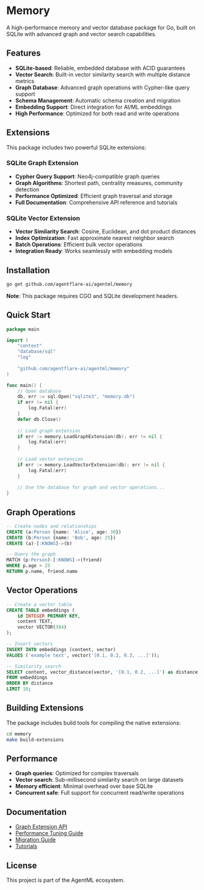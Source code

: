 # Memory

A high-performance memory and vector database package for Go, built on SQLite with advanced graph and vector search capabilities.

## Features

* **SQLite-based**: Reliable, embedded database with ACID guarantees
* **Vector Search**: Built-in vector similarity search with multiple distance metrics
* **Graph Database**: Advanced graph operations with Cypher-like query support
* **Schema Management**: Automatic schema creation and migration
* **Embedding Support**: Direct integration for AI/ML embeddings
* **High Performance**: Optimized for both read and write operations

## Extensions

This package includes two powerful SQLite extensions:

### SQLite Graph Extension

* **Cypher Query Support**: Neo4j-compatible graph queries
* **Graph Algorithms**: Shortest path, centrality measures, community detection
* **Performance Optimized**: Efficient graph traversal and storage
* **Full Documentation**: Comprehensive API reference and tutorials

### SQLite Vector Extension

* **Vector Similarity Search**: Cosine, Euclidean, and dot product distances
* **Index Optimization**: Fast approximate nearest neighbor search
* **Batch Operations**: Efficient bulk vector operations
* **Integration Ready**: Works seamlessly with embedding models

## Installation

```bash
go get github.com/agentflare-ai/agentml/memory
```

**Note**: This package requires CGO and SQLite development headers.

## Quick Start

```go
package main

import (
    "context"
    "database/sql"
    "log"
    
    "github.com/agentflare-ai/agentml/memory"
)

func main() {
    // Open database
    db, err := sql.Open("sqlite3", "memory.db")
    if err != nil {
        log.Fatal(err)
    }
    defer db.Close()
    
    // Load graph extension
    if err := memory.LoadGraphExtension(db); err != nil {
        log.Fatal(err)
    }
    
    // Load vector extension  
    if err := memory.LoadVectorExtension(db); err != nil {
        log.Fatal(err)
    }
    
    // Use the database for graph and vector operations...
}
```

## Graph Operations

```sql
-- Create nodes and relationships
CREATE (a:Person {name: 'Alice', age: 30})
CREATE (b:Person {name: 'Bob', age: 25})
CREATE (a)-[:KNOWS]->(b)

-- Query the graph
MATCH (p:Person)-[:KNOWS]->(friend)
WHERE p.age > 25
RETURN p.name, friend.name
```

## Vector Operations

```sql
-- Create a vector table
CREATE TABLE embeddings (
    id INTEGER PRIMARY KEY,
    content TEXT,
    vector VECTOR(384)
);

-- Insert vectors
INSERT INTO embeddings (content, vector) 
VALUES ('example text', vector('[0.1, 0.2, 0.3, ...]'));

-- Similarity search
SELECT content, vector_distance(vector, '[0.1, 0.2, ...]') as distance
FROM embeddings
ORDER BY distance
LIMIT 10;
```

## Building Extensions

The package includes build tools for compiling the native extensions:

```bash
cd memory
make build-extensions
```

## Performance

* **Graph queries**: Optimized for complex traversals
* **Vector search**: Sub-millisecond similarity search on large datasets
* **Memory efficient**: Minimal overhead over base SQLite
* **Concurrent safe**: Full support for concurrent read/write operations

## Documentation

* [Graph Extension API](extensions/sqlite_graph/docs/API_REFERENCE.md)
* [Performance Tuning Guide](extensions/sqlite_graph/docs/PERFORMANCE_TUNING_GUIDE.md)
* [Migration Guide](extensions/sqlite_graph/docs/MIGRATION_GUIDE.md)
* [Tutorials](extensions/sqlite_graph/docs/TUTORIALS.md)

## License

This project is part of the AgentML ecosystem.
